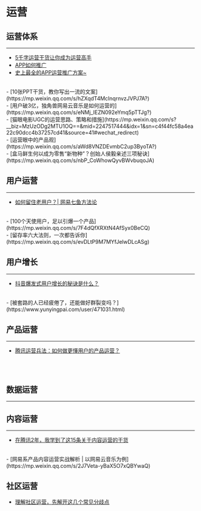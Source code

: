 # 运营 



## 运营体系
---------

- [5千字运营干货让你成为运营高手](https://mp.weixin.qq.com/s/YWPHwZj97wLhxgf3pHgwsQ)
- [APP如何推广](https://www.pmyes.com/thread-1059.htm)
- [史上最全的APP运营推广方案~](https://mp.weixin.qq.com/s/lIvJppc1ksUtvuMt_2Jrjg?)
<br/>
- [10张PPT干货，教你写出一流的文案](https://mp.weixin.qq.com/s/hZXqdT4McInqrnvzJVPJ7A?)
<br/>
- [用户破3亿，独角兽网易云音乐是如何运营的](https://mp.weixin.qq.com/s/eNMj_IEZN092eYmq5pTTJg?)
<br/>
- [猫眼电影UGC的运营思路、策略和措施](https://mp.weixin.qq.com/s?__biz=MzUzODg2MTU1OQ==&mid=2247517444&amp;idx=1&amp;sn=c4f44fc58a4ea22c90dcc4b37257cd41&source=41#wechat_redirect)
<br/>
- [运营眼中的产品观](https://mp.weixin.qq.com/s/aWd8VNZDEvmbC2up3ByoTA?)
<br/>
- [盒马鲜生何以成为零售“新物种”？创始人侯毅亲述三项秘诀](https://mp.weixin.qq.com/s/nbP_CoWhowQyvBWvbuqoJA)
<br/>

## 用户运营
--------

- [如何留住老用户？| 网易七鱼方法论](https://mp.weixin.qq.com/s/Rv9ah2DjGHMkqVOXF7IWkQ)
<br/>
- [100个天使用户，足以引爆一个产品](https://mp.weixin.qq.com/s/7F4dQfXRXtN4AfSyx0BeCQ)
<br/>
- [留存率六大法则，一次都告诉你](https://mp.weixin.qq.com/s/evDLtP9M7MYfJelwDLcASg)
<br/>


## 用户增长
------
- [抖音爆发式用户增长的秘诀是什么？](https://mp.weixin.qq.com/s/XST6Oe2-tAREiSfdTQLkVg)
<br/>
- [被套路的人已经疲倦了，还能做好群裂变吗？](https://www.yunyingpai.com/user/471031.html)
<br/>


## 产品运营
-----
- [腾讯运营兵法：如何做更懂用户的产品运营？](https://mp.weixin.qq.com/s/lK2eVCAoeuT2mvJJGfeQPA)
<br/>
<br/>


## 数据运营
-------


## 内容运营
-------
- [在腾讯2年，我学到了这15条关于内容运营的干货](https://mp.weixin.qq.com/s/mzGtormr-Y8qC0NrjnBshA)
<br/>
- [网易系产品内容运营实战解析 | 以网易云音乐为例](https://mp.weixin.qq.com/s/2J7Veta-yBaX5O7xQBYwaQ)
<br/>


## 社区运营
- [理解社区运营，先解开这几个常见分歧点](https://mp.weixin.qq.com/s/cSZ-Kbsfra-Gl16HHC8jHQ)





